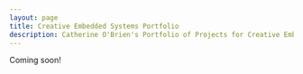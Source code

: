```yaml
---
layout: page
title: Creative Embedded Systems Portfolio
description: Catherine O'Brien's Portfolio of Projects for Creative Embedded Systems
---
```


Coming soon!